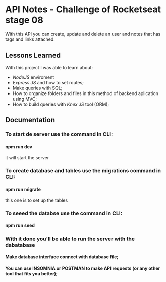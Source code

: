 # API Notes - Challenge of Rocketseat stage 08


With this API you can create, update and delete an user and notes that has tags and links attached.


## Lessons Learned

With this project I was able to learn about:
- *NodeJS* enviroment 
- *Express JS* and how to set routes;
- Make queries with SQL;
- How to organize folders and files in this method of backend aplication using MVC; 
- How to build queries with *Knex JS* tool (ORM);


## Documentation

### To start de server use the command in CLI: 
#### npm run dev
it will start the server

### To create database and tables use the migrations command in CLI:
#### npm run migrate 
this one is to set up the tables

### To seeed the databse use the command in CLI:
#### npm run seed

### With it done you'll be able to run the server with the dabatabase
#### Make database interface connect with database file;

#### You can use INSOMNIA or POSTMAN to make API requests (or any other tool that fits you better);



